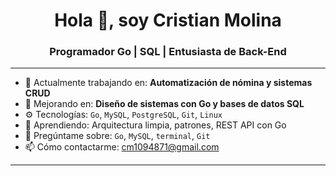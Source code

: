 <h1 align="center">Hola 👋, soy Cristian Molina</h1>
<h3 align="center">Programador Go | SQL | Entusiasta de Back-End</h3>

---

- 🔭 Actualmente trabajando en: **Automatización de nómina y sistemas CRUD**
- 🌱 Mejorando en: **Diseño de sistemas con Go y bases de datos SQL**
- ⚙️ Tecnologías: `Go`, `MySQL`, `PostgreSQL`, `Git`, `Linux`
- 🧠 Aprendiendo: Arquitectura limpia, patrones, REST API con Go
- 💬 Pregúntame sobre: `Go`, `MySQL`, `terminal`, `Git`
- 📫 Cómo contactarme: [cm1094871@gmail.com]()

---

